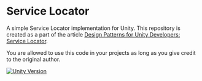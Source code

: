 # Service Locator

A simple Service Locator implementation for Unity. This repository is created as a part of the article [Design Patterns for Unity Developers: Service Locator](https://medium.com/@taha.m.gokdemir/design-patterns-for-unity-developers-service-locator-124cd4628c43).

You are allowed to use this code in your projects as long as you give credit to the original author.

[![Unity Version](https://img.shields.io/badge/Unity-2021.3.18f1-blue.svg)](https://unity3d.com/)

